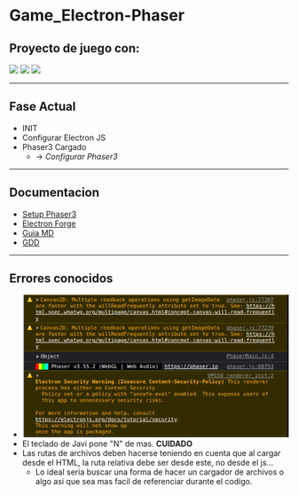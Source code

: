 # Game_Electron-Phaser

## Proyecto de juego con:

![](https://upload.wikimedia.org/wikipedia/commons/9/91/Electron_Software_Framework_Logo.svg)
![](https://jaki-jezyk-programowania.pl/img/technologies/phaser.png)
![](https://camo.githubusercontent.com/6ed9c2c50ea2a6dc8fa23f8f41fcb98aebf2b0eb4e816c7c85247280331bd4fa/68747470733a2f2f796f67656e6472612e6d652f323031372f30372f32302f6d6967726174696f6e2d6d616e69612f68746d6c2d6a732d6373732e706e67)

---

## Fase Actual

- INIT
- Configurar Electron JS
- Phaser3 Cargado
  - -> _Configurar Phaser3_

---

## Documentacion

- [Setup Phaser3](https://storage.googleapis.com/assets.ourcade.co/books/Infinite_Jumper_Phaser3_Modern_JavaScript.pdf?ck_subscriber_id=2069688351)
- [Electron Forge](https://www.electronforge.io/)
- [Guia MD](https://github.com/adam-p/markdown-here/wiki/Markdown-Cheatsheet)
- [GDD](https://www.figma.com/file/BbPybFKTaRKF4kqJK1eaTB/GDD?node-id=0%3A1&t=q5YVdGGZs2QbXo3I-1)

---

## Errores conocidos

- ![](./WarningsSnpashot/Screenshot%20from%202023-02-27%2009-17-58.png)
- El teclado de Javi pone "N" de mas. **CUIDADO**
- Las rutas de archivos deben hacerse teniendo en cuenta que al cargar desde el HTML, la ruta relativa debe ser desde este, no desde el js...
  - Lo ideal seria buscar una forma de hacer un cargador de archivos o algo asi que sea mas facil de referenciar durante el codigo.
